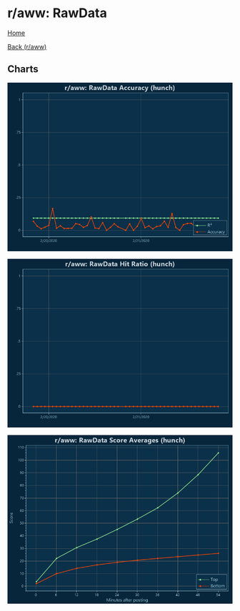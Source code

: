 # r/aww: RawData

[Home](../../index.md)

[Back (r/aww)](../hunch_aww.md)

## Charts

![r/aww R² (hunch)](../../images/models/hunch_aww_RawData_Accuracy.png "r/aww R² (hunch)")

![r/aww Hit Ratio (hunch)](../../images/models/hunch_aww_RawData_HitRatio.png "r/aww Hit Ratio (hunch)")

![r/aww Score Averages (hunch)](../../images/models/hunch_aww_RawData_Scores.png "r/aww Score Averages (hunch)")

